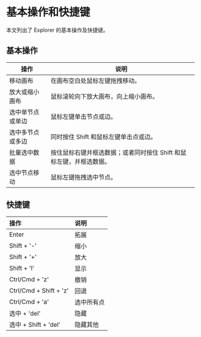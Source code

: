 # 基本操作和快捷键

本文列出了 Explorer 的基本操作及快捷键。

## 基本操作

| 操作             | 说明                                                         |
| ---------------- | ------------------------------------------------------------ |
| 移动画布         | 在画布空白处鼠标左键拖拽移动。                               |
| 放大或缩小画布    | 鼠标滚轮向下放大画布，向上缩小画布。  |
| 选中单节点或单边 | 鼠标左键单击节点或边。                                       |
| 选中多节点或多边 | 同时按住 Shift 和鼠标左键单击点或边。                        |
| 批量选中数据     | 按住鼠标右键并框选数据；或者同时按住 Shift 和鼠标左键，并框选数据。 |
| 选中节点移动     | 鼠标左键拖拽选中节点。                                       |


## 快捷键

| 操作  |  说明 |
| :-- | :--|
| Enter | 拓展 |
| Shift + '-' |	缩小 |
| Shift + '+' | 放大 |
| Shift + 'l' | 显示 |
| Ctrl/Cmd + 'z' | 撤销 |
| Ctrl/Cmd + Shift + 'z' | 回退 |
| Ctrl/Cmd + 'a'	| 选中所有点|
| 选中 + 'del'| 隐藏 |
| 选中 + Shift + 'del' | 隐藏其他 |
